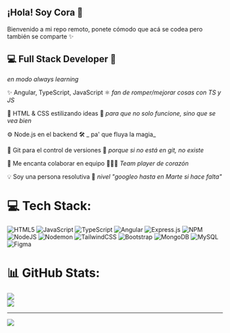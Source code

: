 ## ¡Hola! Soy Cora 👋

Bienvenido a mi repo remoto, ponete cómodo que
acá se codea pero también se comparte ✨

## 💻 Full Stack Developer 🚀
_en modo always learning_
 
✨ Angular, TypeScript, JavaScript ⚛️
_fan de romper/mejorar cosas con TS y JS_

🎨 HTML & CSS estilizando ideas 💅
_para que no solo funcione, sino que se vea bien_

⚙️ Node.js en el backend 🛠️
_ pa' que fluya la magia_

🌳 Git para el control de versiones 🌿
_porque si no está en git, no existe_

🤝 Me encanta colaborar en equipo 🧑‍🤝‍🧑
_Team player de corazón_

💡 Soy una persona resolutiva 🧩
_nivel "googleo hasta en Marte si hace falta"_




# 💻 Tech Stack:
![HTML5](https://img.shields.io/badge/html5-%23E34F26.svg?style=for-the-badge&logo=html5&logoColor=white) ![JavaScript](https://img.shields.io/badge/javascript-%23323330.svg?style=for-the-badge&logo=javascript&logoColor=%23F7DF1E) ![TypeScript](https://img.shields.io/badge/typescript-%23007ACC.svg?style=for-the-badge&logo=typescript&logoColor=white)  ![Angular](https://img.shields.io/badge/angular-%23DD0031.svg?style=for-the-badge&logo=angular&logoColor=white) ![Express.js](https://img.shields.io/badge/express.js-%23404d59.svg?style=for-the-badge&logo=express&logoColor=%2361DAFB) ![NPM](https://img.shields.io/badge/NPM-%23CB3837.svg?style=for-the-badge&logo=npm&logoColor=white) ![NodeJS](https://img.shields.io/badge/node.js-6DA55F?style=for-the-badge&logo=node.js&logoColor=white) ![Nodemon](https://img.shields.io/badge/NODEMON-%23323330.svg?style=for-the-badge&logo=nodemon&logoColor=%BBDEAD)  ![TailwindCSS](https://img.shields.io/badge/tailwindcss-%2338B2AC.svg?style=for-the-badge&logo=tailwind-css&logoColor=white) ![Bootstrap](https://img.shields.io/badge/bootstrap-%238511FA.svg?style=for-the-badge&logo=bootstrap&logoColor=white) ![MongoDB](https://img.shields.io/badge/MongoDB-%234ea94b.svg?style=for-the-badge&logo=mongodb&logoColor=white) ![MySQL](https://img.shields.io/badge/mysql-4479A1.svg?style=for-the-badge&logo=mysql&logoColor=white) ![Figma](https://img.shields.io/badge/figma-%23F24E1E.svg?style=for-the-badge&logo=figma&logoColor=white)
# 📊 GitHub Stats:
![](https://nirzak-streak-stats.vercel.app/?user=coritah&theme=synthwave&hide_border=false)<br/>
![](https://github-readme-stats.vercel.app/api/top-langs/?username=coritah&theme=synthwave&hide_border=false&include_all_commits=false&count_private=false&layout=compact)

---
[![](https://visitcount.itsvg.in/api?id=coritah&icon=0&color=0)](https://visitcount.itsvg.in)

<!-- Proudly created with GPRM ( https://gprm.itsvg.in ) -->
